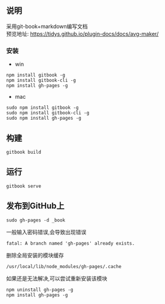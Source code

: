 ## 说明
采用git-book+markdown编写文档  
预览地址: https://tidys.github.io/plugin-docs/docs/avg-maker/

### 安装
- win
```
npm install gitbook -g
npm install gitbook-cli -g
npm install gh-pages -g
```

- mac
```
sudo npm install gitbook -g
sudo npm install gitbook-cli -g
sudo npm install gh-pages -g
```

## 构建
```
gitbook build
```
## 运行 
```
gitbook serve
```
## 发布到GitHub上
```
sudo gh-pages -d _book
```


一般输入密码错误,会导致出现错误
```
fatal: A branch named 'gh-pages' already exists.
```
删除全局安装的模块缓存
```
/usr/local/lib/node_modules/gh-pages/.cache
```
如果还是无法解决,可以尝试重新安装该模块
```
npm uninstall gh-pages -g
npm install gh-pages -g
```


